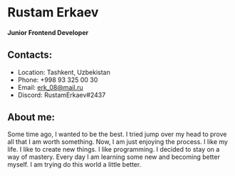 # Rustam Erkaev

#### Junior Frontend Developer
## Contacts:
* Location: Tashkent, Uzbekistan
* Phone: +998 93 325 00 30
* Email: erk_08@mail.ru
* Discord: RustamErkaev#2437

## About me:
Some time ago, I wanted to be the best.  I tried jump over my head to prove all that I am worth something.
Now, I am just enjoying the process. I like my life. I like to create new things. I like programming.
I decided to stay on a way of mastery. Every day I am learning some new and becoming better myself. I am trying do this world a little better.
